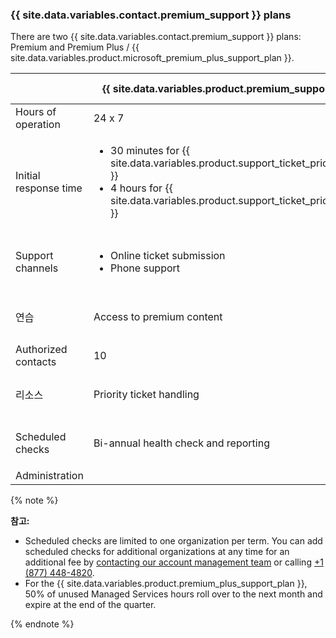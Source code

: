 
### {{ site.data.variables.contact.premium_support }} plans

There are two {{ site.data.variables.contact.premium_support }} plans: Premium and Premium Plus / {{ site.data.variables.product.microsoft_premium_plus_support_plan }}.

|                       | {{ site.data.variables.product.premium_support_plan }} | {{ site.data.variables.product.premium_plus_support_plan }} |
| --------------------- | -------------------------------------------------------- | ------------------------------------------------------------- |
| Hours of operation    | 24 x 7                                                   | 24 x 7                                                        |
| Initial response time | <ul><li>30 minutes for {{ site.data.variables.product.support_ticket_priority_urgent }}</li><li>4 hours for {{ site.data.variables.product.support_ticket_priority_high }}</li></ul>                                | <ul><li>30 minutes for {{ site.data.variables.product.support_ticket_priority_urgent }}</li><li>4 hours for {{ site.data.variables.product.support_ticket_priority_high }}</li></ul>                                     |
| Support channels      | <ul><li>Online ticket submission</li><li>Phone support</li></ul>                                | <ul><li>Online ticket submission</li><li>Phone support</li><li>Screen share for critical issues</li></ul>                                     |
| 연습                    | Access to premium content                                | <ul><li>Access to premium content</li><li>1 virtual training class per year</li></ul>                                     |
| Authorized contacts   | 10                                                       | 25                                                            |
| 리소스                   | Priority ticket handling                                 | <ul><li>Priority ticket handling</li><li>Named Technical Support Account Manager</li></ul>                                     |
| Scheduled checks      | Bi-annual health check and reporting                     | <ul><li>Quarterly health check and reporting</li><li>Quarterly account reviews</li></ul>                                     |
| Administration        |                                                          | 4 hours of Managed Services per month                         |

  {% note %}

  **참고:**
  - Scheduled checks are limited to one organization per term. You can add scheduled checks for additional organizations at any time for an additional fee by [contacting our account management team](https://enterprise.github.com/contact) or calling [+1 (877) 448-4820](tel:+1-877-448-4820).
  - For the {{ site.data.variables.product.premium_plus_support_plan }}, 50% of unused Managed Services hours roll over to the next month and expire at the end of the quarter.

  {% endnote %}
